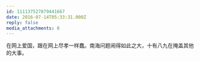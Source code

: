 ```yaml
---
id: 111137527879441667
date: 2016-07-14T05:33:31.000Z
reply: false
media_attachments: 0
---
```


在网上爱国，跟在网上尽孝一样蠢。南海问题闹得如此之大，十有八九在掩盖其他的大事。

